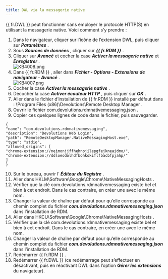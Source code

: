 ```yaml
---
title: DWL via la messagerie native
---
```

{{ fr.DWL }} peut fonctionner sans employer le protocole HTTP(S) en utilisant la messagerie native. Voici comment s’y prendre : 
1. Dans le navigateur, cliquer sur l’icône de l’extension DWL, puis cliquer sur ***Paramètres*** . 
1. Sous ***Sources de données*** , cliquer sur ***{{ fr.RDM }}*** . 
1. Cliquer sur ***Avancé*** et cocher la case ***Activer la messagerie native*** et ***Enregistrer*** .  
![KB4008.png](/img/fr/kb/KB4008.png) 
1. Dans {{ fr.RDM }} , aller dans ***Fichier - Options - Extensions de navigateur - Avancé*** .  
![KB4007.png](/img/fr/kb/KB4007.png) 
1. Cocher la case ***Activer la messagerie native*** . 
1. Décocher la case ***Activer écouteur HTTP*** , puis cliquer sur ***OK*** . 
1. Aller dans le fichier d’installation de {{ fr.RDM }} installé par défaut dans : \Program Files (x86)\Devolutions\Remote Desktop Manager . 
1. Ouvrir le fichier com.devolutions.rdmnativemessaging.json . 
1. Copier ces quelques lignes de code dans le fichier, puis sauvegarder. 
```
{  
"name": "com.devolutions.rdmnativemessaging",  
"description": "Devolutions Web Login",  
"path": "RemoteDesktopManager.NativeMessagingHost.exe",  
"type": "stdio",  
"allowed_origins": [  
"chrome-extension://neimonjjffhehnojilepgfejkneaidmo/",  
"chrome-extension://ddloeodolhdfbohkokiflfbacbfpjahp/"  
]  
}  
```
10. Sur le bureau, ouvrir l’ ***Éditeur du Registre*** . 
1. Aller dans HKLM\Software\Google\Chrome\NativeMessagingHosts . 
1. Vérifier que la clé com.devolutions.rdmnativemessaging existe bel et bien à cet endroit. Dans le cas contraire, en créer une avec le même nom. 
1. Changer la valeur de chaîne par défaut pour qu’elle corresponde au chemin complet du fichier ***com.devolutions.rdmnativemessaging.json*** dans l’installation de RDM. 
1. Aller dans HKCU\Software\Google\Chrome\NativeMessagingHosts . 
1. Vérifier que la clé com.devolutions.rdmnativemessaging existe bel et bien à cet endroit. Dans le cas contraire, en créer une avec le même nom. 
1. Changer la valeur de chaîne par défaut pour qu’elle corresponde au chemin complet du fichier ***com.devolutions.rdmnativemessaging.json*** dans l’installation de RDM. 
1. Redémarrer {{ fr.RDM }} . 
1. Redémarrer {{ fr.DWL }} (ce redémarrage peut s’effectuer en désactivant, puis en réactivant DWL dans l’option ***Gérer les extensions*** du navigateur). 

